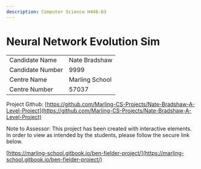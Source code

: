 ```yaml
---
description: Computer Science H446-03
---
```


# Neural Network Evolution Sim

|                  |                |
| ---------------- | -------------- |
| Candidate Name   | Nate Bradshaw  |
| Candidate Number | 9999           |
| Centre Name      | Marling School |
| Centre Number    | 57037          |

Project Github: [https://github.com/Marling-CS-Projects/Nate-Bradshaw-A-Level-Project](https://github.com/Marling-CS-Projects/Nate-Bradshaw-A-Level-Project)

Note to Assessor: This project has been created with interactive elements. In order to view as intended by the students, please follow the secure link below.

[https://marling-school.gitbook.io/ben-fielder-project/](https://marling-school.gitbook.io/ben-fielder-project/)
